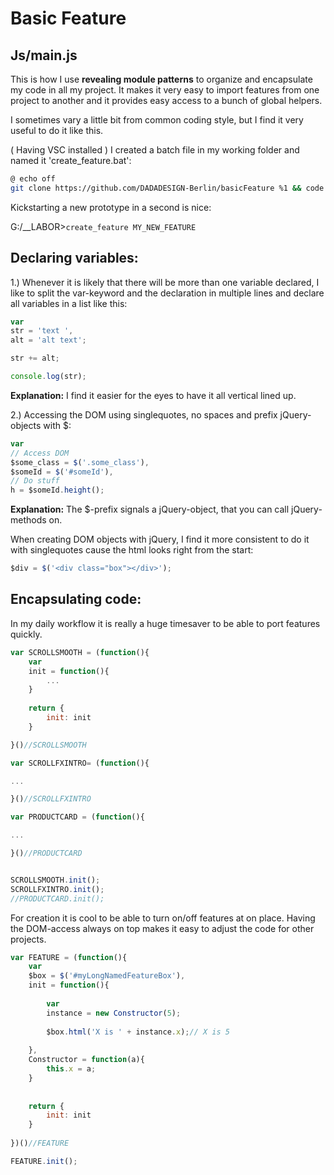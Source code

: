 # Basic Feature

## Js/main.js ##

This is how I use **revealing module patterns** to organize and encapsulate my code in all my project.
It makes it very easy to import features from one project to another and it provides easy access to a bunch of global helpers.

I sometimes vary a little bit from common coding style, but I find it very useful to do it like this.

( Having VSC installed ) I created a batch file in my working folder and named it 'create_feature.bat':
```bash
@ echo off
git clone https://github.com/DADADESIGN-Berlin/basicFeature %1 && code %1
```
Kickstarting a new prototype in a second is nice:

G:/__LABOR>```create_feature MY_NEW_FEATURE```


## Declaring variables:

1.) Whenever it is likely that there will be more than one variable declared, I like to split the var-keyword and the declaration in multiple lines and declare all variables in a list like this:

```javascript
var
str = 'text ',
alt = 'alt text';

str += alt;

console.log(str);
```

**Explanation:**
I find it easier for the eyes to have it all vertical lined up.
 
 
 
 
2.) Accessing the DOM using singlequotes, no spaces and prefix jQuery-objects with $:

```javascript
var
// Access DOM
$some_class = $('.some_class'),
$someId = $('#someId'),
// Do stuff
h = $someId.height();
```

**Explanation:**
The $-prefix signals a jQuery-object, that you can call jQuery-methods on.

When creating DOM objects with jQuery, I find it more consistent to do it with singlequotes cause the html looks right from the start:

```javascript
$div = $('<div class="box"></div>');
```

## Encapsulating code:

In my daily workflow it is really a huge timesaver to be able to port features quickly. 

```javascript
var SCROLLSMOOTH = (function(){
    var 
    init = function(){
        ...
    }    
    
    return {
        init: init
    }    

}()//SCROLLSMOOTH

var SCROLLFXINTRO= (function(){

...

}()//SCROLLFXINTRO

var PRODUCTCARD = (function(){

...

}()//PRODUCTCARD


SCROLLSMOOTH.init();
SCROLLFXINTRO.init();
//PRODUCTCARD.init();

```
For creation it is cool to be able to turn on/off features at on place.
Having the DOM-access always on top makes it easy to adjust the code for other projects. 



```javascript
var FEATURE = (function(){
    var 
    $box = $('#myLongNamedFeatureBox'),
    init = function(){
    
        var 
        instance = new Constructor(5);
        
        $box.html('X is ' + instance.x);// X is 5
        
    },
    Constructor = function(a){
        this.x = a;
    }
    
    
    return {
        init: init
    }
    
})()//FEATURE

FEATURE.init();

```


